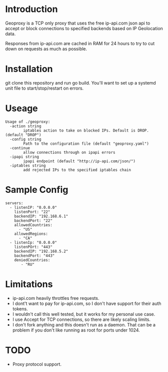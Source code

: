 # Introduction

Geoproxy is a TCP only proxy that uses the free ip-api.com json api to accept or block connections to specified backends based on IP Geolocation data.

Responses from ip-api.com are cached in RAM for 24 hours to try to cut down on requests as much as possible.

# Installation

git clone this repository and run go build.  You'll want to set up a systemd unit file to start/stop/restart on errors.

# Useage

```
Usage of ./geoproxy:
  -action string
        iptables action to take on blocked IPs. Default is DROP. (default "DROP")
  -config string
        Path to the configuration file (default "geoproxy.yaml")
  -continue
        allow connections through on ipapi errors
  -ipapi string
        ipapi endpoint (default "http://ip-api.com/json/")
  -iptables string
        add rejected IPs to the specified iptables chain
```

# Sample Config

```
servers:
  - listenIP: "0.0.0.0"
    listenPort: "22"
    backendIP: "192.168.6.1"
    backendPort: "22"
    allowedCountries:
      - "US"
    allowedRegions:
      - "CA"
  - listenIp: "0.0.0.0"
    listenPOrt: "443"
    backendIP: "192.168.5.2"
    backendPort: "443"
    deniedCountries:
       - "RU"
```

# Limitations

* ip-api.com heavily throttles free requests.  
* I dont't want to pay for ip-api.com, so I don't have support for their auth tokens.
* I wouldn't call this well tested, but it works for my personal use case.
* I use Accept for TCP connections, so there are likely scaling limits.
* I don't fork anything and this doesn't run as a daemon.  That can be a problem if you don't like running as root for ports under 1024.

# TODO

* Proxy protocol support.
